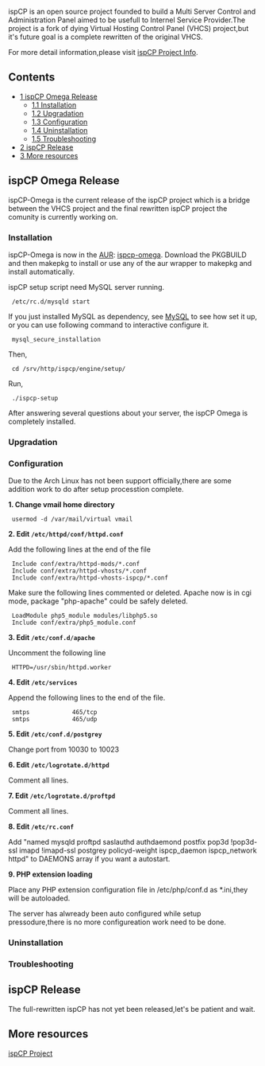 ispCP is an open source project founded to build a Multi Server Control and Administration Panel aimed to be usefull to Internel Service Provider.The project is a fork of dying Virtual Hosting Control Panel (VHCS) project,but it's future goal is a complete rewritten of the original VHCS.

For more detail information,please visit [ispCP Project Info](http://isp-control.net/project-info-2/).

## Contents

*   [1 ispCP Omega Release](#ispCP_Omega_Release)
    *   [1.1 Installation](#Installation)
    *   [1.2 Upgradation](#Upgradation)
    *   [1.3 Configuration](#Configuration)
    *   [1.4 Uninstallation](#Uninstallation)
    *   [1.5 Troubleshooting](#Troubleshooting)
*   [2 ispCP Release](#ispCP_Release)
*   [3 More resources](#More_resources)

## ispCP Omega Release

ispCP-Omega is the current release of the ispCP project which is a bridge between the VHCS project and the final rewritten ispCP project the comunity is currently working on.

### Installation

ispCP-Omega is now in the [AUR](/index.php/AUR "AUR"): [ispcp-omega](https://aur.archlinux.org/packages/ispcp-omega/). Download the PKGBUILD and then makepkg to install or use any of the aur wrapper to makepkg and install automatically.

ispCP setup script need MySQL server running.

```
 /etc/rc.d/mysqld start

```

If you just installed MySQL as dependency, see [MySQL](/index.php/MySQL "MySQL") to see how set it up, or you can use following command to interactive configure it.

```
 mysql_secure_installation

```

Then,

```
 cd /srv/http/ispcp/engine/setup/

```

Run,

```
 ./ispcp-setup

```

After answering several questions about your server, the ispCP Omega is completely installed.

### Upgradation

### Configuration

Due to the Arch Linux has not been support officially,there are some addition work to do after setup processtion complete.

**1\. Change vmail home directory**

```
 usermod -d /var/mail/virtual vmail

```

**2\. Edit `/etc/httpd/conf/httpd.conf`**

Add the following lines at the end of the file

```
 Include conf/extra/httpd-mods/*.conf
 Include conf/extra/httpd-vhosts/*.conf
 Include conf/extra/httpd-vhosts-ispcp/*.conf

```

Make sure the following lines commented or deleted. Apache now is in cgi mode, package "php-apache" could be safely deleted.

```
 LoadModule php5_module modules/libphp5.so
 Include conf/extra/php5_module.conf

```

**3\. Edit `/etc/conf.d/apache`**

Uncomment the following line

```
 HTTPD=/usr/sbin/httpd.worker

```

**4\. Edit `/etc/services`**

Append the following lines to the end of the file.

```
 smtps            465/tcp 
 smtps            465/udp

```

**5\. Edit `/etc/conf.d/postgrey`**

Change port from 10030 to 10023

**6\. Edit `/etc/logrotate.d/httpd`**

Comment all lines.

**7\. Edit `/etc/logrotate.d/proftpd`**

Comment all lines.

**8\. Edit `/etc/rc.conf`**

Add "named mysqld proftpd saslauthd authdaemond postfix pop3d !pop3d-ssl imapd !imapd-ssl postgrey policyd-weight ispcp_daemon ispcp_network httpd" to DAEMONS array if you want a autostart.

**9\. PHP extension loading**

Place any PHP extension configuration file in /etc/php/conf.d as *.ini,they will be autoloaded.

The server has alwready been auto configured while setup pressodure,there is no more configureation work need to be done.

### Uninstallation

### Troubleshooting

## ispCP Release

The full-rewritten ispCP has not yet been released,let's be patient and wait.

## More resources

[ispCP Project](http://isp-control.net)